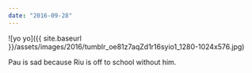 ```yaml
---
date: "2016-09-28"
---
```


![yo yo]({{ site.baseurl }}/assets/images/2016/tumblr_oe81z7aqZd1r16syio1_1280-1024x576.jpg)

Pau is sad because Riu is off to school without him.
